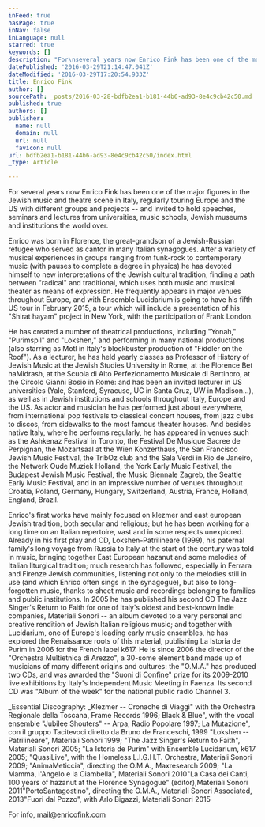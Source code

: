 ```yaml
---
inFeed: true
hasPage: true
inNav: false
inLanguage: null
starred: true
keywords: []
description: "For\nseveral years now Enrico Fink has been one of the major figures in\nthe Jewish music and theatre scene in Italy, regularly touring Europe\nand the US with different groups and projects – and invited to hold\nspeeches, seminars and lectures from universities, music schools,\nJewish museums and institutions the world over. "
datePublished: '2016-03-29T21:14:47.041Z'
dateModified: '2016-03-29T17:20:54.933Z'
title: Enrico Fink
author: []
sourcePath: _posts/2016-03-28-bdfb2ea1-b181-44b6-ad93-8e4c9cb42c50.md
published: true
authors: []
publisher:
  name: null
  domain: null
  url: null
  favicon: null
url: bdfb2ea1-b181-44b6-ad93-8e4c9cb42c50/index.html
_type: Article

---
```

For
several years now Enrico Fink has been one of the major figures in
the Jewish music and theatre scene in Italy, regularly touring Europe
and the US with different groups and projects -- and invited to hold
speeches, seminars and lectures from universities, music schools,
Jewish museums and institutions the world over. 

Enrico was
born in Florence, the great-grandson of a Jewish-Russian refugee who
served as cantor in many Italian synagogues. After a variety of
musical experiences in groups ranging from funk-rock to contemporary
music (with pauses to complete a degree in physics) he has devoted
himself to new interpretations of the Jewish cultural tradition,
finding a path between "radical" and traditional, which
uses both music and musical theater as means of expression. He
frequently appears in major venues throughout Europe, and with
Ensemble Lucidarium is going to have his fifth US tour in February
2015, a tour which will include a presentation of his "Shirat
hayam" project in New York, with the participation of Frank London.

He
has created a number of theatrical productions, including "Yonah,"
"Purimspil" and "Lokshen," and performing in many
national productions (also starring as Motl in Italy's blockbuster
production of "Fiddler on the Roof"). As a lecturer, he has
held yearly classes as Professor of History of Jewish Music at the
Jewish Studies University in Rome, at the Florence Bet haMidrash, at
the Scuola di Alto Perfezionamento Musicale di Bertinoro, at the
Circolo Gianni Bosio in Rome: and has been an invited lecturer in US
universities (Yale, Stanford, Syracuse, UC in Santa Cruz, UW in
Madison...), as well as in Jewish institutions and schools throughout
Italy, Europe and the US. As actor and musician he has performed just
about everywhere, from international pop festivals to classical
concert houses, from jazz clubs to discos, from sidewalks to the most
famous theater houses. And besides native Italy, where he performs
regularly, he has appeared in venues such as the Ashkenaz Festival in
Toronto, the Festival
De Musique Sacree de Perpignan, the Mozartsaal at the Wien
Konzerthaus, the San Francisco Jewish Music Festival, the TribOz club
and the Sala Verdi in Rio de Janeiro, the Netwerk Oude Muziek
Holland, the York Early Music Festival, the Budapest Jewish Music
Festival, the Music Biennale Zagreb, the Seattle Early Music
Festival, and in an impressive number of venues throughout Croatia,
Poland, Germany, Hungary, Switzerland, Austria, France, Holland,
England, Brazil. 

Enrico's
first works have mainly focused on klezmer and east european Jewish
tradition, both secular and religious; but he has been working for a
long time on an Italian repertoire, vast and in some respects
unexplored. Already in his first play and CD, Lokshen-Patrilineare
(1999), his paternal family's long voyage from Russia to Italy at the
start of the century was told in music, bringing together East
European hazanut and some melodies of Italian liturgical tradition;
much research has followed, especially in Ferrara and Firenze Jewish
communities, listening not only to the melodies still in use (and
which Enrico often sings in the synagogue), but also to
long-forgotten music, thanks to sheet music and recordings belonging
to families and public institutions. In 2005 he has published his
second CD The Jazz Singer's Return to Faith for one of Italy's
oldest and best-known indie companies, Materiali Sonori -- an album
devoted to a very personal and creative rendition of Jewish Italian
religious music; and together with Lucidarium, one of Europe's
leading early music ensembles, he has explored the Renaissance roots
of this material, publishing La Istoria de Purim in 2006 for the
French label k617\. He is since 2006 the director of the "Orchestra
Multietnica di Arezzo", a 30-some element band made up of
musicians of many different origins and cultures: the "O.M.A."
has produced two CDs, and was awarded the "Suoni di Confine"
prize for its 2009-2010 live exhibitions by Italy's Independent
Music Meeting in Faenza. Its second CD was "Album of the week"
for the national public radio Channel 3\.

_Essential
Discography:  _Klezmer --
Cronache di Viaggi" with the Orchestra Regionale della Toscana,
Frame Records 1996; Black &
Blue", with the vocal ensemble "Jubilee Shouters" -- Arpa,
Radio Popolare 1997; La
Mutazione", con il gruppo Tacitevoci diretto da Bruno de
Franceschi, 1999 "Lokshen --
Patrilineare", Materiali Sonori 1999; "The Jazz Singer's
Return to Faith", Materiali Sonori 2005; "La Istoria de
Purim" with Ensemble Lucidarium, k617 2005; "QuasiLive",
with the Homeless L.I.G.H.T. Orchestra, Materiali Sonori 2009; "AnimaMeticcia",
directing the O.M.A., Maxresearch 2009; "La Mamma,
l'Angelo e la Ciambella", Materiali Sonori 2010"La Casa dei
Canti, 100 years of hazanut at the Florence Synagogue"
(editor),Materiali Sonori 2011"PortoSantagostino",
directing the O.M.A., Materiali Sonori Associated, 2013"Fuori dal
Pozzo", with Arlo Bigazzi, Materiali Sonori 2015

For info, mail@enricofink.com